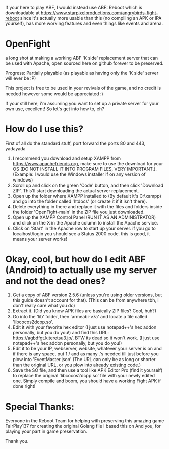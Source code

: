 If your here to play ABF, I would instead use ABF: Reboot which is downloadable at https://www.starpixelproductions.com/angrybirds-fight-reboot since it's actually more usable than this (no compiling an APK or IPA yourself), has more working features and even things like events and arena.

# OpenFight
a long shot at making a working ABF 'K side' replacement server that can be used with Apache, open sourced here on github forever to be preserved.


Progress: Partially playable (as playable as having only the 'K side' server will ever be :P)

This project is free to be used in your revivals of the game, and no credit is needed however some would be appreciated :)

If your still here, i'm assuming you want to set up a private server for your own use, excellent!
So let's get into how to, eh?

# How do I use this?

First of all do the standard stuff, port forward the ports 80 and 443, yadayada

1. I recommend you download and setup XAMPP from https://www.apachefriends.org, make sure to use the download for your OS (DO NOT INSTALL IT INTO PROGRAM FILES, VERY IMPORTANT.). (Example: I would use the Windows installer if on any version of windows)
2. Scroll up and click on the green 'Code' button, and then click 'Download ZIP'. This'll start downloading the actual server replacement.
3. Open up the folder where XAMPP installed to (By default it's C:\xampp) and go into the folder called 'htdocs' (or create it if it isn't there).
4. Delete everything in there and replace it with the files and folders inside the folder 'OpenFight-main' in the ZIP file you just downloaded.
5. Open up the XAMPP Control Panel (RUN IT AS AN ADMINISTRATOR) and click on the X in the Apache column to install the Apache service.
6. Click on 'Start' in the Apache row to start up your server. if you go to localhost/login you should see a Status 2000 code. this is good, it means your server works!

# Okay, cool, but how do I edit ABF (Android) to actually use my server and not the dead ones?

1. Get a  copy of ABF version 2.5.6 (unless you're using older versions, but this guide doesn't account for that). (This can be from anywhere tbh, i don't really care what you do)
2. Extract it. (Did you know APK files are basically ZIP files? Cool, huh?)
3. Go into the 'lib' folder, then 'armeabi-v7a' and locate a file called 'libcocos2dcpp.so'.
4. Edit it with your favorite hex editor (I just use notepad++'s hex addon personally, but you do you!)  and find this URL:  https://agbdfgt.kiteretsu3.jp/, BTW its dead so it won't work. (I just use notepad++'s hex addon personally, but you do you!) 
5. Edit it to be your IP, webserver, website, whatever your server is on and if there is any space, put 1 / and as many .'s needed till just before you plow into 'EventMaster.json' (The URL can only be as long or shorter than the original URL, or you plow into already existing code.)
6. Save the SO file, and then use a tool like APK Editor Pro (find it yourself) to replace the original 'libcocos2dcpp.so' file with your newly edited one. Simply compile and boom, you should have a working Fight APK if done right!

# Special Thanks:

Everyone in the Reboot Team for helping with preserving this amazing game
FairPlay137 for creating the original Golang file I based this on
And you, for playing your part in game preservation.

Thank you.
